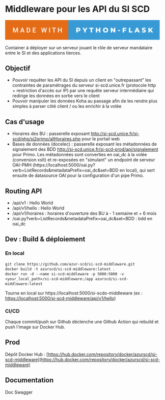 # Middleware pour les API du SI SCD

![forthebadge](forthebadge.svg)

Container à déployer sur un serveur jouant le rôle de serveur mandataire entre le SI et des applications tierces.

## Objectif

- Pouvoir requêter les API du SI depuis un client en "outrepassant" les contraintes de paramétrages du serveur si-scd.unice.fr (protocole http + restriction d'accès sur IP) par une requête serveur intermédiaire qui redirige les données en sortie vers le client
- Pouvoir manipuler les données Koha au passage afin de les rendre plus simples à parser côté client / ou les enrichir à la volée

## Cas d'usage

- Horaires des BU : passerelle exposant http://si-scd.unice.fr/si-scd/php/si2primo/allHoraires.php pour le portail web
- Bases de données (docelec) : passerelle exposant les métadonnées de signalement des BDD http://si-scd.unice.fr/si-scd-prod/api/signalement pour Primo. Les métadonnées sont converties en oai_dc à la volée (conversion xslt) et re-exposées en "simulant" un endpoint de serveur OAI-PMH (https://localhost:5000/oai.py?verb=ListRecords&metadataPrefix=oai_dc&set=BDD en local), qui sert ensuite de datasource OAI pour la configuration d'un pipe Primo.
  
## Routing API

- /api/v1 : Hello World
- /api/v1/hello : Hello World
- /api/v1/horaires : horaires d'ouverture des BU à - 1 semaine et + 6 mois
- /oai.py?verb=ListRecords&metadataPrefix=oai_dc&set=BDD : bdd en oai_dc


## Dev : Build & déploiement

### En local

```
git clone https://github.com/azur-scd/si-scd-middleware.git
docker build -t azurscd/si-scd-middleware:latest .
docker run -d --name si-scd-middleware -p 5000:5000 -v <your_local_path>/si-scd-middleware:/app azurscd/si-scd-middleware:latest

```
Tourne en local sur https://localhost:5000/si-scdo-middleware (ex : [https://localhost:5000/si-scd-middleware/api/v1/hello](https://localhost:5000/si-scd-middleware/api/v1/hello))

### CI/CD

Chaque commit/push sur Github déclenche une Github Action qui rebuild et push l'image sur Docker Hub.

## Prod

Dépôt Docker Hub : [https://hub.docker.com/repository/docker/azurscd/si-scd-middleware](https://hub.docker.com/repository/docker/azurscd/si-scd-middleware)

## Documentation

Doc Swagger



